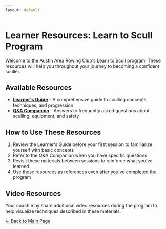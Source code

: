 ```yaml
---
layout: default
---
```


# Learner Resources: Learn to Scull Program

Welcome to the Austin Area Rowing Club's Learn to Scull program! These resources will help you throughout your journey to becoming a confident sculler.

## Available Resources

- [**Learner's Guide**](Learner_Guide.md) - A comprehensive guide to sculling concepts, techniques, and progression
- [**Q&A Companion**](QA_Companion.md) - Answers to frequently asked questions about sculling, equipment, and safety

## How to Use These Resources

1. Review the Learner's Guide before your first session to familiarize yourself with basic concepts
2. Refer to the Q&A Companion when you have specific questions
3. Revisit these materials between sessions to reinforce what you've learned
4. Use these resources as references even after you've completed the program

## Video Resources

Your coach may share additional video resources during the program to help visualize techniques described in these materials.

[← Back to Main Page](../../index.md)